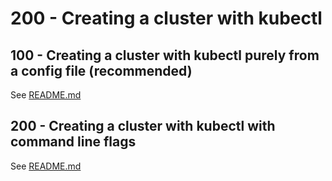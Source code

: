 # 200 - Creating a cluster with kubectl

## 100 - Creating a cluster with kubectl purely from a config file (recommended)

See [README.md](./100/README.md)

## 200 - Creating a cluster with kubectl with command line flags

See [README.md](./200/README.md)
